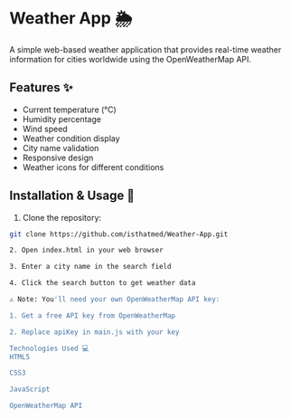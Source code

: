 # Weather App 🌦️

A simple web-based weather application that provides real-time weather information for cities worldwide using the OpenWeatherMap API.

## Features ✨
- Current temperature (°C)
- Humidity percentage
- Wind speed
- Weather condition display
- City name validation
- Responsive design
- Weather icons for different conditions

## Installation & Usage 🚀
1. Clone the repository:
```bash
git clone https://github.com/isthatmed/Weather-App.git

2. Open index.html in your web browser

3. Enter a city name in the search field

4. Click the search button to get weather data

⚠️ Note: You'll need your own OpenWeatherMap API key:

1. Get a free API key from OpenWeatherMap

2. Replace apiKey in main.js with your key

Technologies Used 💻
HTML5

CSS3

JavaScript

OpenWeatherMap API